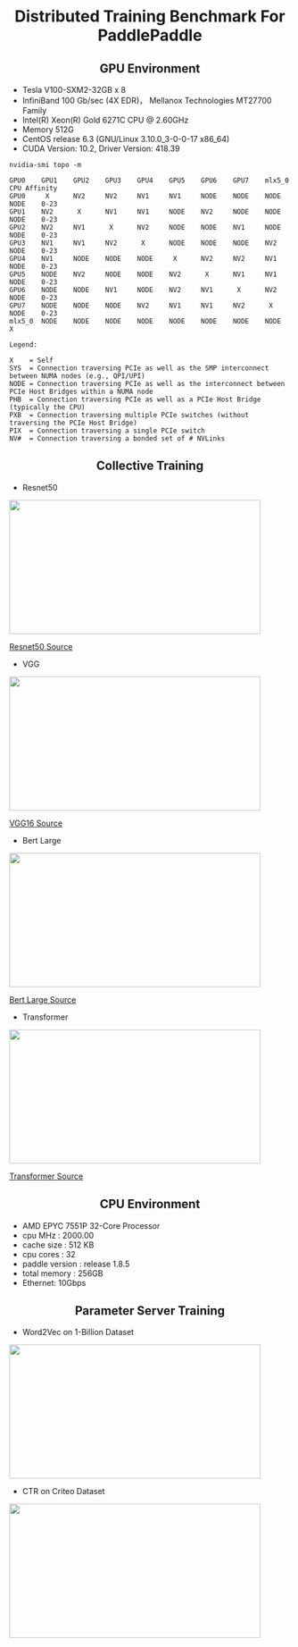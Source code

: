 
<h1 align="center">Distributed Training Benchmark For PaddlePaddle</h1>


<h2 align="center">GPU Environment</h2>

- Tesla V100-SXM2-32GB x 8
- InfiniBand 100 Gb/sec (4X EDR)， Mellanox Technologies MT27700 Family
- Intel(R) Xeon(R) Gold 6271C CPU @ 2.60GHz
- Memory 512G
- CentOS release 6.3 (GNU/Linux 3.10.0_3-0-0-17 x86_64)
- CUDA Version: 10.2, Driver Version: 418.39

``` shell
nvidia-smi topo -m
```

``` shell
GPU0    GPU1    GPU2    GPU3    GPU4    GPU5    GPU6    GPU7    mlx5_0  CPU Affinity
GPU0     X      NV2     NV2     NV1     NV1     NODE    NODE    NODE    NODE    0-23
GPU1    NV2      X      NV1     NV1     NODE    NV2     NODE    NODE    NODE    0-23
GPU2    NV2     NV1      X      NV2     NODE    NODE    NV1     NODE    NODE    0-23
GPU3    NV1     NV1     NV2      X      NODE    NODE    NODE    NV2     NODE    0-23
GPU4    NV1     NODE    NODE    NODE     X      NV2     NV2     NV1     NODE    0-23
GPU5    NODE    NV2     NODE    NODE    NV2      X      NV1     NV1     NODE    0-23
GPU6    NODE    NODE    NV1     NODE    NV2     NV1      X      NV2     NODE    0-23
GPU7    NODE    NODE    NODE    NV2     NV1     NV1     NV2      X      NODE    0-23
mlx5_0  NODE    NODE    NODE    NODE    NODE    NODE    NODE    NODE     X

Legend:

X    = Self
SYS  = Connection traversing PCIe as well as the SMP interconnect between NUMA nodes (e.g., QPI/UPI)
NODE = Connection traversing PCIe as well as the interconnect between PCIe Host Bridges within a NUMA node
PHB  = Connection traversing PCIe as well as a PCIe Host Bridge (typically the CPU)
PXB  = Connection traversing multiple PCIe switches (without traversing the PCIe Host Bridge)
PIX  = Connection traversing a single PCIe switch
NV#  = Connection traversing a bonded set of # NVLinks
```
 
<h2 align="center">Collective Training</h2>

- Resnet50
<p align="left">
<img  src="images/r50_collective.png" height="240px" width="450px">
</p>

[Resnet50 Source](https://github.com/PaddlePaddle/PaddleFleetX/blob/old_develop/benchmark/paddle/resnet_benchmark_without_amp.py)

- VGG
<p align="left">
<img  src="images/vgg_collective.png" height="240px" width="450px">
</p>

[VGG16 Source](https://github.com/PaddlePaddle/PaddleFleetX/blob/old_develop/benchmark/paddle/vgg_benchmark.py)

- Bert Large
<p align="left">
<img  src="images/bert_large_collective.png" height="240px" width="450px">
</p>

[Bert Large Source](https://github.com/PaddlePaddle/PaddleFleetX/blob/old_develop/benchmark/paddle/bert_benchmark.py)

- Transformer
<p align="left">
<img  src="images/transformer_collective.png" height="240px" width="450px">
</p>

[Transformer Source](https://github.com/PaddlePaddle/PaddleFleetX/blob/old_develop/benchmark/paddle/transformer_benchmark.py)


<h2 align="center">CPU Environment</h2>

- AMD EPYC 7551P 32-Core Processor
- cpu MHz : 2000.00
- cache size : 512 KB
- cpu cores : 32
- paddle version : release 1.8.5
- total memory : 256GB
- Ethernet: 10Gbps

<h2 align="center">Parameter Server Training</h2>

- Word2Vec on 1-Billion Dataset
<p align="left">
<img  src="images/w2v_ps.png" height="240px" width="450px">
</p>

- CTR on Criteo Dataset
<p align="left">
<img  src="images/ctr_ps.png" height="240px" width="450px">
</p>
